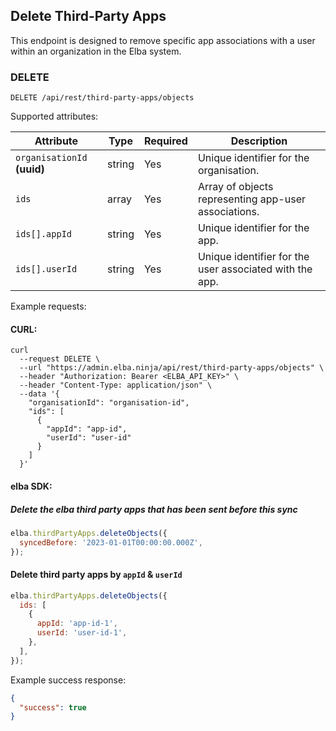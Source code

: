## Delete Third-Party Apps

This endpoint is designed to remove specific app associations with a user within an organization in the Elba system.

### DELETE

```
DELETE /api/rest/third-party-apps/objects
```

Supported attributes:

| Attribute                   | Type   | Required | Description                                             |
| --------------------------- | ------ | -------- | ------------------------------------------------------- |
| `organisationId` **(uuid)** | string | Yes      | Unique identifier for the organisation.                 |
| `ids`                       | array  | Yes      | Array of objects representing app-user associations.    |
| `ids[].appId`               | string | Yes      | Unique identifier for the app.                          |
| `ids[].userId`              | string | Yes      | Unique identifier for the user associated with the app. |

Example requests:

#### CURL:

```shell
curl
  --request DELETE \
  --url "https://admin.elba.ninja/api/rest/third-party-apps/objects" \
  --header "Authorization: Bearer <ELBA_API_KEY>" \
  --header "Content-Type: application/json" \
  --data '{
    "organisationId": "organisation-id",
    "ids": [
      {
        "appId": "app-id",
        "userId": "user-id"
      }
    ]
  }'
```

#### elba SDK:

##### Delete the elba third party apps that has been sent before this sync

```javascript
elba.thirdPartyApps.deleteObjects({
  syncedBefore: '2023-01-01T00:00:00.000Z',
});
```

#### Delete third party apps by `appId` & `userId`

```javascript
elba.thirdPartyApps.deleteObjects({
  ids: [
    {
      appId: 'app-id-1',
      userId: 'user-id-1',
    },
  ],
});
```

Example success response:

```json
{
  "success": true
}
```
